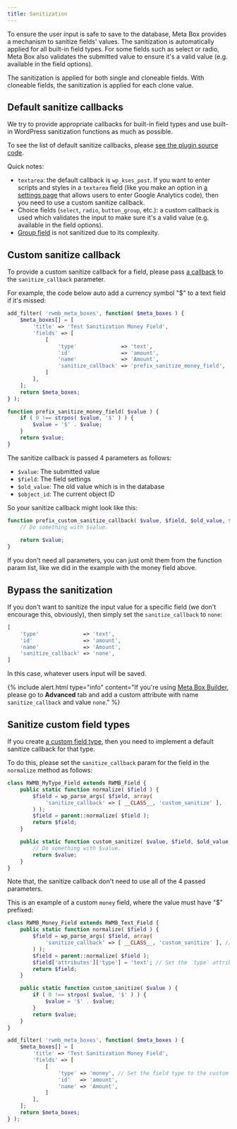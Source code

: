 ```yaml
---
title: Sanitization
---
```


To ensure the user input is safe to save to the database, Meta Box provides a mechanism to sanitize fields' values. The sanitization is automatically applied for all built-in field types. For some fields such as select or radio, Meta Box also validates the submitted value to ensure it's a valid value (e.g. available in the field options).

The sanitization is applied for both single and cloneable fields. With cloneable fields, the sanitization is applied for each clone value.

## Default sanitize callbacks

We try to provide appropriate callbacks for built-in field types and use built-in WordPress sanitization functions as much as possible.

To see the list of default sanitize callbacks, please [see the plugin source code](https://github.com/wpmetabox/meta-box/blob/master/inc/sanitizer.php#L50).

Quick notes:

- `textarea`: the default callback is `wp_kses_post`. If you want to enter scripts and styles in a `textarea` field (like you make an option in [a settings page](https://metabox.io/plugins/mb-settings-page/) that allows users to enter Google Analytics code), then you need to use a custom sanitize callback.
- Choice fields (`select`, `radio`, `button_group`, etc.): a custom callback is used which validates the input to make sure it's a valid value (e.g. available in the field options).
- [Group field](https://metabox.io/plugins/meta-box-group/) is not sanitized due to its complexity.

## Custom sanitize callback

To provide a custom sanitize callback for a field, please pass [a callback](https://secure.php.net/manual/en/language.types.callable.php) to the `sanitize_callback` parameter.

For example, the code below auto add a currency symbol "$" to a text field if it's missed:

```php
add_filter( 'rwmb_meta_boxes', function( $meta_boxes ) {
    $meta_boxes[] = [
        'title' => 'Test Sanitization Money Field',
        'fields' => [
            [
                'type'              => 'text',
                'id'                => 'amount',
                'name'              => 'Amount',
                'sanitize_callback' => 'prefix_sanitize_money_field',
            ]
        ],
    ];
    return $meta_boxes;
} );

function prefix_sanitize_money_field( $value ) {
    if ( 0 !== strpos( $value, '$' ) ) {
        $value = '$' . $value;
    }
    return $value;
}
```

The sanitize callback is passed 4 parameters as follows:

- `$value`: The submitted value
- `$field`: The field settings
- `$old_value`: The old value which is in the database
- `$object_id`: The current object ID

So your sanitize callback might look like this:

```php
function prefix_custom_sanitize_callback( $value, $field, $old_value, $object_id ) {
    // Do something with $value.
    
    return $value;
}
```

If you don't need all parameters, you can just omit them from the function param list, like we did in the example with the money field above.

## Bypass the sanitization

If you don't want to sanitize the input value for a specific field (we don't encourage this, obviously), then simply set the `sanitize_callback` to `none`:

```php
[
    'type'              => 'text',
    'id'                => 'amount',
    'name'              => 'Amount',
    'sanitize_callback' => 'none',
]
```

In this case, whatever users input will be saved.

{% include alert.html type="info" content="If you're using [Meta Box Builder](https://metabox.io/plugins/meta-box-builder/), please go to **Advanced** tab and add a custom attribute with name `sanitize_callback` and value `none`." %}

## Sanitize custom field types

If you create [a custom field type](https://docs.metabox.io/custom-field-type/), then you need to implement a default sanitize callback for that type.

To do this, please set the `sanitize_callback` param for the field in the `normalize` method as follows:

```php
class RWMB_MyType_Field extends RWMB_Field {
    public static function normalize( $field ) {
        $field = wp_parse_args( $field, array(
            'sanitize_callback' => [ __CLASS__, 'custom_sanitize' ],
        ) );
        $field = parent::normalize( $field );
        return $field;
    }

    public static function custom_sanitize( $value, $field, $old_value, $object_id ) {
        // Do something with $value.
        return $value;
    }
}
```

Note that, the sanitize callback don't need to use all of the 4 passed parameters.

This is an example of a custom `money` field, where the value must have "$" prefixed:

```php
class RWMB_Money_Field extends RWMB_Text_Field {
    public static function normalize( $field ) {
        $field = wp_parse_args( $field, array(
            'sanitize_callback' => [ __CLASS__, 'custom_sanitize' ], // Specify a custom sanitize callback.
        ) );
        $field = parent::normalize( $field );
        $field['attributes']['type'] = 'text'; // Set the `type` attribute to `text` to let users enter the data.
        return $field;
    }

    public static function custom_sanitize( $value ) {
        if ( 0 !== strpos( $value, '$' ) ) {
            $value = '$' . $value;
        }
        return $value;
    }
}

add_filter( 'rwmb_meta_boxes', function( $meta_boxes ) {
    $meta_boxes[] = [
        'title' => 'Test Sanitization Money Field',
        'fields' => [
            [
                'type' => 'money', // Set the field type to the custom 'money' type.
                'id'   => 'amount',
                'name' => 'Amount',
            ]
        ],
    ];
    return $meta_boxes;
} );
```
